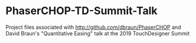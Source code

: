 # PhaserCHOP-TD-Summit-Talk
Project files associated with http://github.com/dbraun/PhaserCHOP and David Braun's "Quantitative Easing" talk at the 2019 TouchDesigner Summit
